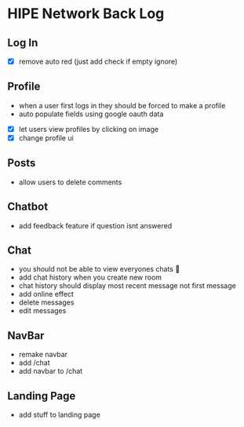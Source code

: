 # HIPE Network Back Log

## Log In

- [x] remove auto red (just add check if empty ignore)

## Profile

- when a user first logs in they should be forced to make a profile
- auto populate fields using google oauth data
- [x] let users view profiles by clicking on image
- [x] change profile ui

## Posts

- allow users to delete comments

## Chatbot

- add feedback feature if question isnt answered

## Chat

- you should not be able to view everyones chats :rofl:
- add chat history when you create new room
- chat history should display most recent message not first message
- add online effect
- delete messages
- edit messages

## NavBar

- remake navbar
- add /chat
- add navbar to /chat

## Landing Page

- add stuff to landing page
